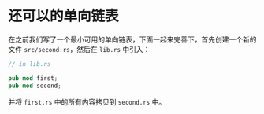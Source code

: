 # 还可以的单向链表
在之前我们写了一个最小可用的单向链表，下面一起来完善下，首先创建一个新的文件 `src/second.rs`，然后在 `lib.rs` 中引入：
```rust
// in lib.rs

pub mod first;
pub mod second;
```

并将 `first.rs` 中的所有内容拷贝到 `second.rs` 中。